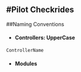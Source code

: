 #Pilot Checkrides
---
##Naming Conventions
* #### Controllers: UpperCase 
```Javascript
ControllerName
```
* #### Modules